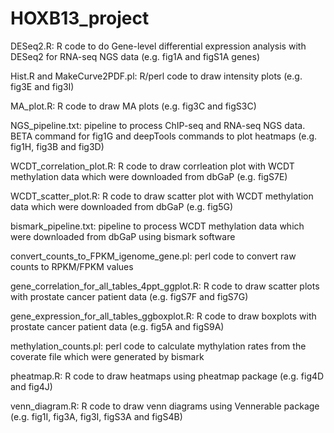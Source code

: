 # HOXB13_project
DESeq2.R:   R code to do Gene-level differential expression analysis with DESeq2 for RNA-seq NGS data (e.g. fig1A and figS1A genes)

Hist.R and MakeCurve2PDF.pl:  R/perl code to draw intensity plots (e.g. fig3E and fig3I)

MA_plot.R:  R code to draw MA plots (e.g. fig3C and figS3C)

NGS_pipeline.txt:   pipeline to process ChIP-seq and RNA-seq NGS data. BETA command for fig1G and deepTools commands to plot heatmaps (e.g. fig1H, fig3B and fig3D)

WCDT_correlation_plot.R:  R code to draw corrleation plot with WCDT methylation data which were downloaded from dbGaP (e.g. figS7E)

WCDT_scatter_plot.R:  R code to draw scatter plot with WCDT methylation data which were downloaded from dbGaP (e.g. fig5G)

bismark_pipeline.txt:   pipeline to process WCDT methylation data which were downloaded from dbGaP using bismark software

convert_counts_to_FPKM_igenome_gene.pl: perl code to convert raw counts to RPKM/FPKM values

gene_correlation_for_all_tables_4ppt_ggplot.R:  R code to draw scatter plots with prostate cancer patient data (e.g. figS7F and figS7G)

gene_expression_for_all_tables_ggboxplot.R:   R code to draw boxplots with prostate cancer patient data (e.g. fig5A and figS9A)

methylation_counts.pl:  perl code to calculate mythylation rates from the coverate file which were generated by bismark

pheatmap.R:   R code to draw heatmaps using pheatmap package (e.g. fig4D and fig4J)

venn_diagram.R:   R code to draw venn diagrams using Vennerable package (e.g. fig1I, fig3A, fig3I, figS3A and figS4B)
